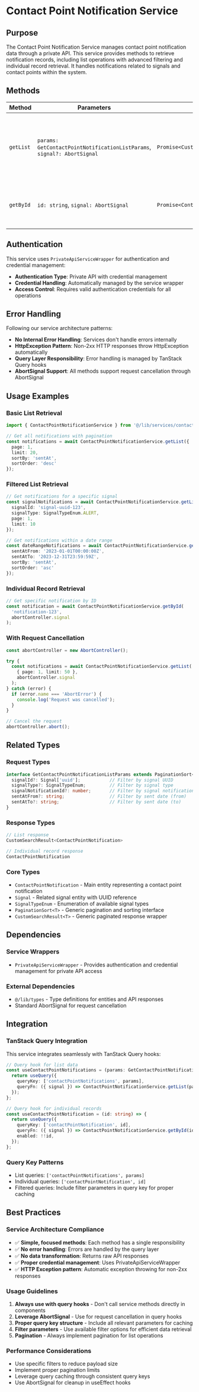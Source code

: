 # Contact Point Notification Service

## Purpose

The Contact Point Notification Service manages contact point notification data through a private API. This service provides methods to retrieve notification records, including list operations with advanced filtering and individual record retrieval. It handles notifications related to signals and contact points within the system.

## Methods

| Method | Parameters | Return Type | Description |
|--------|------------|-------------|-------------|
| `getList` | `params: GetContactPointNotificationListParams`, `signal?: AbortSignal` | `Promise<CustomSearchResult<ContactPointNotification>>` | Retrieves a paginated list of contact point notifications with filtering options |
| `getById` | `id: string`, `signal: AbortSignal` | `Promise<ContactPointNotification>` | Retrieves a specific contact point notification by ID |

## Authentication

This service uses `PrivateApiServiceWrapper` for authentication and credential management:

- **Authentication Type**: Private API with credential management
- **Credential Handling**: Automatically managed by the service wrapper
- **Access Control**: Requires valid authentication credentials for all operations

## Error Handling

Following our service architecture patterns:

- **No Internal Error Handling**: Services don't handle errors internally
- **HttpException Pattern**: Non-2xx HTTP responses throw HttpException automatically
- **Query Layer Responsibility**: Error handling is managed by TanStack Query hooks
- **AbortSignal Support**: All methods support request cancellation through AbortSignal

## Usage Examples

### Basic List Retrieval
```typescript
import { ContactPointNotificationService } from '@/lib/services/contact-point-notification-service';

// Get all notifications with pagination
const notifications = await ContactPointNotificationService.getList({
  page: 1,
  limit: 20,
  sortBy: 'sentAt',
  sortOrder: 'desc'
});
```

### Filtered List Retrieval
```typescript
// Get notifications for a specific signal
const signalNotifications = await ContactPointNotificationService.getList({
  signalId: 'signal-uuid-123',
  signalType: SignalTypeEnum.ALERT,
  page: 1,
  limit: 10
});

// Get notifications within a date range
const dateRangeNotifications = await ContactPointNotificationService.getList({
  sentAtFrom: '2023-01-01T00:00:00Z',
  sentAtTo: '2023-12-31T23:59:59Z',
  sortBy: 'sentAt',
  sortOrder: 'asc'
});
```

### Individual Record Retrieval
```typescript
// Get specific notification by ID
const notification = await ContactPointNotificationService.getById(
  'notification-123',
  abortController.signal
);
```

### With Request Cancellation
```typescript
const abortController = new AbortController();

try {
  const notifications = await ContactPointNotificationService.getList(
    { page: 1, limit: 50 },
    abortController.signal
  );
} catch (error) {
  if (error.name === 'AbortError') {
    console.log('Request was cancelled');
  }
}

// Cancel the request
abortController.abort();
```

## Related Types

### Request Types
```typescript
interface GetContactPointNotificationListParams extends PaginationSort<ContactPointNotification> {
  signalId?: Signal['uuid'];           // Filter by signal UUID
  signalType?: SignalTypeEnum;         // Filter by signal type
  signalNotificationId?: number;       // Filter by signal notification ID
  sentAtFrom?: string;                 // Filter by sent date (from)
  sentAtTo?: string;                   // Filter by sent date (to)
}
```

### Response Types
```typescript
// List response
CustomSearchResult<ContactPointNotification>

// Individual record response
ContactPointNotification
```

### Core Types
- `ContactPointNotification` - Main entity representing a contact point notification
- `Signal` - Related signal entity with UUID reference
- `SignalTypeEnum` - Enumeration of available signal types
- `PaginationSort<T>` - Generic pagination and sorting interface
- `CustomSearchResult<T>` - Generic paginated response wrapper

## Dependencies

### Service Wrappers
- `PrivateApiServiceWrapper` - Provides authentication and credential management for private API access

### External Dependencies
- `@/lib/types` - Type definitions for entities and API responses
- Standard AbortSignal for request cancellation

## Integration

### TanStack Query Integration
This service integrates seamlessly with TanStack Query hooks:

```typescript
// Query hook for list data
const useContactPointNotifications = (params: GetContactPointNotificationListParams) => {
  return useQuery({
    queryKey: ['contactPointNotifications', params],
    queryFn: ({ signal }) => ContactPointNotificationService.getList(params, signal),
  });
};

// Query hook for individual records
const useContactPointNotification = (id: string) => {
  return useQuery({
    queryKey: ['contactPointNotification', id],
    queryFn: ({ signal }) => ContactPointNotificationService.getById(id, signal),
    enabled: !!id,
  });
};
```

### Query Key Patterns
- List queries: `['contactPointNotifications', params]`
- Individual queries: `['contactPointNotification', id]`
- Filtered queries: Include filter parameters in query key for proper caching

## Best Practices

### Service Architecture Compliance
- ✅ **Simple, focused methods**: Each method has a single responsibility
- ✅ **No error handling**: Errors are handled by the query layer
- ✅ **No data transformation**: Returns raw API responses
- ✅ **Proper credential management**: Uses PrivateApiServiceWrapper
- ✅ **HTTP Exception pattern**: Automatic exception throwing for non-2xx responses

### Usage Guidelines
1. **Always use with query hooks** - Don't call service methods directly in components
2. **Leverage AbortSignal** - Use for request cancellation in query hooks
3. **Proper query key structure** - Include all relevant parameters for caching
4. **Filter parameters** - Use available filter options for efficient data retrieval
5. **Pagination** - Always implement pagination for list operations

### Performance Considerations
- Use specific filters to reduce payload size
- Implement proper pagination limits
- Leverage query caching through consistent query keys
- Use AbortSignal for cleanup in useEffect hooks